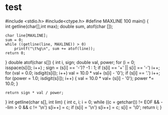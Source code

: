 # test
#include <stdio.h>
#include<ctype.h>
#define MAXLINE 100
main()
{	
	int getline(char[],int max);
	double sum, atof(char []);
	
	char line[MAXLINE];
	sum = 0;
	while ((getline(line, MAXLINE)) > 0)
		printf("\t%g\n", sum += atof(line));
	return 0;
}
double atof(char s[])
{
	int i, sign;
	double val, power;
	for (i = 0; isspace(s[i]); i++)
		;
	sign = (s[i] == '-')? -1 : 1;
	if (s[i] == '+' || s[i] == '-')
		i++;
	for (val = 0.0; isdigit(s[i]); i++)
		val = 10.0 * val+ (s[i] - '0');
	if (s[i] == '.') 
		i++;
		for (power = 1.0; isdigit(s[i]); i++) {
			val = 10.0 * val+ (s[i] - '0');
			power *= 10.0;
		}
	
	return sign * val / power;
}
int getline(char s[], int lim)
{
	int c, i;
	i = 0;
	while ((c = getchar()) != EOF && --lim > 0 && c != '\n')
		s[i++] = c;
	if (s[i] = '\n')
		s[i++] = c;
	s[i] = '\0';
	return i;
}
